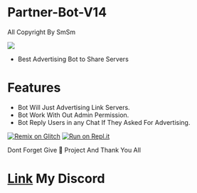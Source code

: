 # Partner-Bot-V14
All Copyright By SmSm

<img src = "https://discord.c99.nl/widget/theme-2/349942964904001546.png"></div>

- Best Advertising Bot to Share Servers



# Features 
- Bot Will Just Advertising Link Servers.
- Bot Work With Out Admin Permission.
- Bot Reply Users in any Chat If They Asked For Advertising.







<a href="https://glitch.com/edit/#!/import/github/https://github.com/DEVSMSM/Partner-Bot-V14/https://github.com/DEVSMSM/Partner-Bot-V14"><img src="https://cdn.glitch.com/2703baf2-b643-4da7-ab91-7ee2a2d00b5b%2Fremix-button.svg" alt="Remix on Glitch" /></a>
[![Run on Repl.it](https://replit.com/badge/github/DEVSMSM/Partner-Bot-V14)](https://replit.com/new/github/DEVSMSM/Partner-Bot-V14)


Dont Forget Give 🌟 Project And Thank You All











# [Link](https://discord.gg/7MaVp5HCSh) My Discord 

